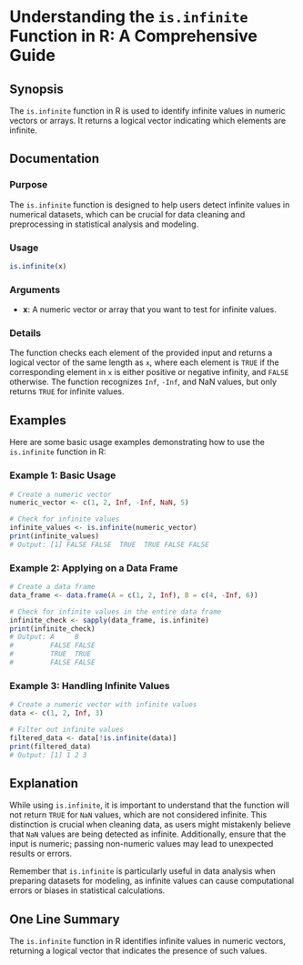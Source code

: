 <!--
Meta Description: # Understanding the `is.infinite` Function in R: A Comprehensive Guide ## Synopsis The `is.infinite` function in R is used to identify infinite values...
Meta Keywords: infinite, values, data, false, function
-->

# Understanding the `is.infinite` Function in R: A Comprehensive Guide

## Synopsis
The `is.infinite` function in R is used to identify infinite values in numeric vectors or arrays. It returns a logical vector indicating which elements are infinite.

## Documentation
### Purpose
The `is.infinite` function is designed to help users detect infinite values in numerical datasets, which can be crucial for data cleaning and preprocessing in statistical analysis and modeling.

### Usage
```R
is.infinite(x)
```

### Arguments
- **x**: A numeric vector or array that you want to test for infinite values.

### Details
The function checks each element of the provided input and returns a logical vector of the same length as `x`, where each element is `TRUE` if the corresponding element in `x` is either positive or negative infinity, and `FALSE` otherwise. The function recognizes `Inf`, `-Inf`, and NaN values, but only returns `TRUE` for infinite values.

## Examples
Here are some basic usage examples demonstrating how to use the `is.infinite` function in R:

### Example 1: Basic Usage
```R
# Create a numeric vector
numeric_vector <- c(1, 2, Inf, -Inf, NaN, 5)

# Check for infinite values
infinite_values <- is.infinite(numeric_vector)
print(infinite_values)
# Output: [1] FALSE FALSE  TRUE  TRUE FALSE FALSE
```

### Example 2: Applying on a Data Frame
```R
# Create a data frame
data_frame <- data.frame(A = c(1, 2, Inf), B = c(4, -Inf, 6))

# Check for infinite values in the entire data frame
infinite_check <- sapply(data_frame, is.infinite)
print(infinite_check)
# Output: A     B
#         FALSE FALSE
#         TRUE  TRUE 
#         FALSE FALSE
```

### Example 3: Handling Infinite Values
```R
# Create a numeric vector with infinite values
data <- c(1, 2, Inf, 3)

# Filter out infinite values
filtered_data <- data[!is.infinite(data)]
print(filtered_data)
# Output: [1] 1 2 3
```

## Explanation
While using `is.infinite`, it is important to understand that the function will not return `TRUE` for `NaN` values, which are not considered infinite. This distinction is crucial when cleaning data, as users might mistakenly believe that `NaN` values are being detected as infinite. Additionally, ensure that the input is numeric; passing non-numeric values may lead to unexpected results or errors.

Remember that `is.infinite` is particularly useful in data analysis when preparing datasets for modeling, as infinite values can cause computational errors or biases in statistical calculations.

## One Line Summary
The `is.infinite` function in R identifies infinite values in numeric vectors, returning a logical vector that indicates the presence of such values.